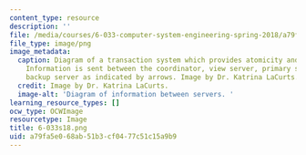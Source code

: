 ```yaml
---
content_type: resource
description: ''
file: /media/courses/6-033-computer-system-engineering-spring-2018/a79fa5e068ab51b3cf0477c51c15a9b9_6-033s18.png
file_type: image/png
image_metadata:
  caption: Diagram of a transaction system which provides atomicity and isolation.
    Information is sent between the coordinator, view server, primary server, and
    backup server as indicated by arrows. Image by Dr. Katrina LaCurts.
  credit: Image by Dr. Katrina LaCurts.
  image-alt: 'Diagram of information between servers. '
learning_resource_types: []
ocw_type: OCWImage
resourcetype: Image
title: 6-033s18.png
uid: a79fa5e0-68ab-51b3-cf04-77c51c15a9b9
---
```

